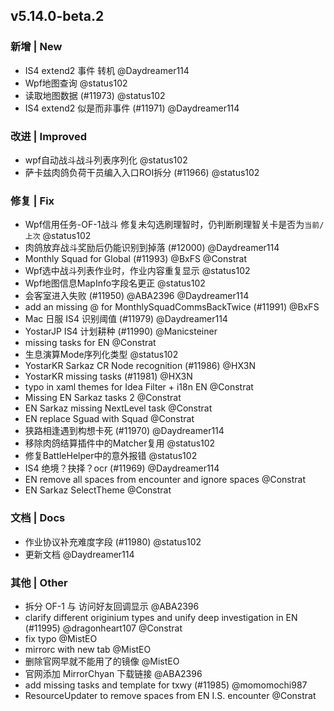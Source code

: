 ## v5.14.0-beta.2

### 新增 | New

* IS4 extend2 事件 转机 @Daydreamer114
* Wpf地图查询 @status102
* 读取地图数据 (#11973) @status102
* IS4 extend2 似是而非事件 (#11971) @Daydreamer114

### 改进 | Improved

* wpf自动战斗战斗列表序列化 @status102
* 萨卡兹肉鸽负荷干员编入入口ROI拆分 (#11966) @status102

### 修复 | Fix

* Wpf信用任务-OF-1战斗 修复未勾选刷理智时，仍判断刷理智关卡是否为`当前/上次` @status102
* 肉鸽放弃战斗奖励后仍能识别到掉落 (#12000) @Daydreamer114
* Monthly Squad for Global (#11993) @BxFS @Constrat
* Wpf选中战斗列表作业时，作业内容重复显示 @status102
* Wpf地图信息MapInfo字段名更正 @status102
* 会客室进入失败 (#11950) @ABA2396 @Daydreamer114
* add an missing @ for MonthlySquadCommsBackTwice (#11991) @BxFS
* Mac 日服 IS4 识别阈值 (#11979) @Daydreamer114
* YostarJP IS4 计划耕种 (#11990) @Manicsteiner
* missing tasks for EN @Constrat
* 生息演算Mode序列化类型 @status102
* YostarKR Sarkaz CR Node recognition (#11986) @HX3N
* YostarKR missing tasks (#11981) @HX3N
* typo in xaml themes for Idea Filter + i18n EN @Constrat
* Missing EN Sarkaz tasks 2 @Constrat
* EN Sarkaz missing NextLevel task @Constrat
* EN replace Sguad with Squad @Constrat
* 狭路相逢遇到构想卡死 (#11970) @Daydreamer114
* 移除肉鸽结算插件中的Matcher复用 @status102
* 修复BattleHelper中的意外报错 @status102
* IS4 绝境？抉择？ocr (#11969) @Daydreamer114
* EN remove all spaces from encounter and ignore spaces @Constrat
* EN Sarkaz SelectTheme @Constrat

### 文档 | Docs

* 作业协议补充难度字段 (#11980) @status102
* 更新文档 @Daydreamer114

### 其他 | Other

* 拆分 OF-1 与 访问好友回调显示 @ABA2396
* clarify different originium types and unify deep investigation in EN (#11995) @dragonheart107 @Constrat
* fix typo @MistEO
* mirrorc with new tab @MistEO
* 删除官网早就不能用了的镜像 @MistEO
* 官网添加 MirrorChyan 下载链接 @ABA2396
* add missing tasks and template for txwy (#11985) @momomochi987
* ResourceUpdater to remove spaces from EN I.S. encounter @Constrat

